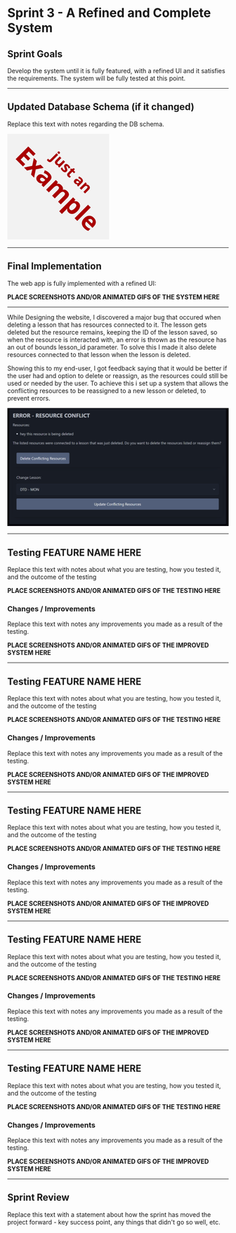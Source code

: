 # Sprint 3 - A Refined and Complete System


## Sprint Goals

Develop the system until it is fully featured, with a refined UI and it satisfies the requirements. The system will be fully tested at this point.


---

## Updated Database Schema (if it changed)

Replace this text with notes regarding the DB schema.

![SCREENSHOT OF DB SCHEMA](screenshots/example.png)


---

## Final Implementation

The web app is fully implemented with a refined UI:

**PLACE SCREENSHOTS AND/OR ANIMATED GIFS OF THE SYSTEM HERE**


---

While Designing the website, I discovered a major bug that occured when deleting a lesson that has resources connected to it. The lesson gets deleted but the resource remains, keeping the ID of the lesson saved, so when the resource is interacted with, an error is thrown as the resource has an out of bounds lesson_id parameter. To solve this I made it also delete resources connected to that lesson when the lesson is deleted.

Showing this to my end-user, I got feedback saying that it would be better if the user had and option to delete or reassign, as the resources could still be used or needed by the user. To achieve this i set up a system that allows the conflicting resources to be reassigned to a new lesson or deleted, to prevent errors.

![New conflicts menu](screenshots/ResourceConflict.png)

---

## Testing FEATURE NAME HERE

Replace this text with notes about what you are testing, how you tested it, and the outcome of the testing

**PLACE SCREENSHOTS AND/OR ANIMATED GIFS OF THE TESTING HERE**

### Changes / Improvements

Replace this text with notes any improvements you made as a result of the testing.

**PLACE SCREENSHOTS AND/OR ANIMATED GIFS OF THE IMPROVED SYSTEM HERE**


---

## Testing FEATURE NAME HERE

Replace this text with notes about what you are testing, how you tested it, and the outcome of the testing

**PLACE SCREENSHOTS AND/OR ANIMATED GIFS OF THE TESTING HERE**

### Changes / Improvements

Replace this text with notes any improvements you made as a result of the testing.

**PLACE SCREENSHOTS AND/OR ANIMATED GIFS OF THE IMPROVED SYSTEM HERE**


---

## Testing FEATURE NAME HERE

Replace this text with notes about what you are testing, how you tested it, and the outcome of the testing

**PLACE SCREENSHOTS AND/OR ANIMATED GIFS OF THE TESTING HERE**

### Changes / Improvements

Replace this text with notes any improvements you made as a result of the testing.

**PLACE SCREENSHOTS AND/OR ANIMATED GIFS OF THE IMPROVED SYSTEM HERE**


---

## Testing FEATURE NAME HERE

Replace this text with notes about what you are testing, how you tested it, and the outcome of the testing

**PLACE SCREENSHOTS AND/OR ANIMATED GIFS OF THE TESTING HERE**

### Changes / Improvements

Replace this text with notes any improvements you made as a result of the testing.

**PLACE SCREENSHOTS AND/OR ANIMATED GIFS OF THE IMPROVED SYSTEM HERE**


---

## Testing FEATURE NAME HERE

Replace this text with notes about what you are testing, how you tested it, and the outcome of the testing

**PLACE SCREENSHOTS AND/OR ANIMATED GIFS OF THE TESTING HERE**

### Changes / Improvements

Replace this text with notes any improvements you made as a result of the testing.

**PLACE SCREENSHOTS AND/OR ANIMATED GIFS OF THE IMPROVED SYSTEM HERE**


---

## Sprint Review

Replace this text with a statement about how the sprint has moved the project forward - key success point, any things that didn't go so well, etc.

